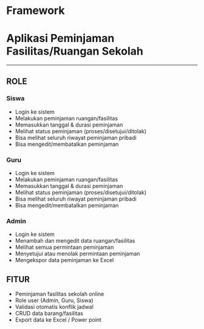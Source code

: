 # Framework
# Aplikasi Peminjaman Fasilitas/Ruangan Sekolah
---

## ROLE

###  Siswa
- Login ke sistem
- Melakukan peminjaman ruangan/fasilitas
- Memasukkan tanggal & durasi peminjaman
- Melihat status peminjaman (proses/disetujui/ditolak)
- Bisa melihat seluruh riwayat peminjaman pribadi
- Bisa mengedit/membatalkan peminjaman


###  Guru
- Login ke sistem
- Melakukan peminjaman ruangan/fasilitas
- Memasukkan tanggal & durasi peminjaman
- Melihat status peminjaman (proses/disetujui/ditolak)
- Bisa melihat seluruh riwayat peminjaman pribadi
- Bisa mengedit/membatalkan peminjaman

###  Admin
- Login ke sistem
- Menambah dan mengedit data ruangan/fasilitas
- Melihat semua permintaan peminjaman
- Menyetujui atau menolak permintaan peminjaman
- Mengekspor data peminjaman ke Excel 

## FITUR
- Peminjaman fasilitas sekolah online
- Role user (Admin, Guru, Siswa)
- Validasi otomatis konflik jadwal
- CRUD data barang/fasilitas
- Export data ke Excel / Power point
